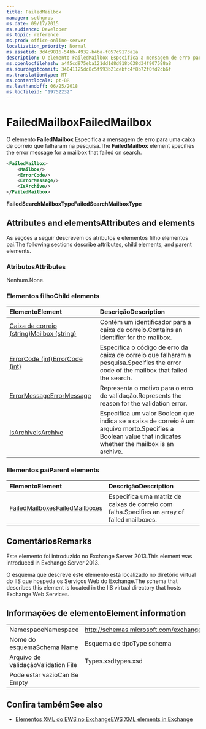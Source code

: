 ```yaml
---
title: FailedMailbox
manager: sethgros
ms.date: 09/17/2015
ms.audience: Developer
ms.topic: reference
ms.prod: office-online-server
localization_priority: Normal
ms.assetid: 3d4c9816-54bb-4932-b4ba-f057c9173a1a
description: O elemento FailedMailbox Especifica a mensagem de erro para uma caixa de correio que falharam na pesquisa.
ms.openlocfilehash: a4f5cd975eba121dd1d8d918b638d34f907588a8
ms.sourcegitcommit: 34041125dc8c5f993b21cebfc4f8b72f0fd2cb6f
ms.translationtype: MT
ms.contentlocale: pt-BR
ms.lasthandoff: 06/25/2018
ms.locfileid: "19752232"
---
```

# <a name="failedmailbox"></a><span data-ttu-id="11aff-103">FailedMailbox</span><span class="sxs-lookup"><span data-stu-id="11aff-103">FailedMailbox</span></span>

<span data-ttu-id="11aff-104">O elemento **FailedMailbox** Especifica a mensagem de erro para uma caixa de correio que falharam na pesquisa.</span><span class="sxs-lookup"><span data-stu-id="11aff-104">The **FailedMailbox** element specifies the error message for a mailbox that failed on search.</span></span> 
  
```XML
<FailedMailbox>
    <Mailbox/>
    <ErrorCode/>
    <ErrorMessage/>
    <IsArchive/>
</FailedMailbox>
```

 <span data-ttu-id="11aff-105">**FailedSearchMailboxType**</span><span class="sxs-lookup"><span data-stu-id="11aff-105">**FailedSearchMailboxType**</span></span>
## <a name="attributes-and-elements"></a><span data-ttu-id="11aff-106">Attributes and elements</span><span class="sxs-lookup"><span data-stu-id="11aff-106">Attributes and elements</span></span>

<span data-ttu-id="11aff-107">As seções a seguir descrevem os atributos e elementos filho elementos pai.</span><span class="sxs-lookup"><span data-stu-id="11aff-107">The following sections describe attributes, child elements, and parent elements.</span></span>
  
### <a name="attributes"></a><span data-ttu-id="11aff-108">Atributos</span><span class="sxs-lookup"><span data-stu-id="11aff-108">Attributes</span></span>

<span data-ttu-id="11aff-109">Nenhum.</span><span class="sxs-lookup"><span data-stu-id="11aff-109">None.</span></span>
  
### <a name="child-elements"></a><span data-ttu-id="11aff-110">Elementos filho</span><span class="sxs-lookup"><span data-stu-id="11aff-110">Child elements</span></span>

|<span data-ttu-id="11aff-111">**Elemento**</span><span class="sxs-lookup"><span data-stu-id="11aff-111">**Element**</span></span>|<span data-ttu-id="11aff-112">**Descrição**</span><span class="sxs-lookup"><span data-stu-id="11aff-112">**Description**</span></span>|
|:-----|:-----|
|[<span data-ttu-id="11aff-113">Caixa de correio (string)</span><span class="sxs-lookup"><span data-stu-id="11aff-113">Mailbox (string)</span></span>](mailbox-string.md) <br/> |<span data-ttu-id="11aff-114">Contém um identificador para a caixa de correio.</span><span class="sxs-lookup"><span data-stu-id="11aff-114">Contains an identifier for the mailbox.</span></span>  <br/> |
|[<span data-ttu-id="11aff-115">ErrorCode (int)</span><span class="sxs-lookup"><span data-stu-id="11aff-115">ErrorCode (int)</span></span>](errorcode-int.md) <br/> |<span data-ttu-id="11aff-116">Especifica o código de erro da caixa de correio que falharam a pesquisa.</span><span class="sxs-lookup"><span data-stu-id="11aff-116">Specifies the error code of the mailbox that failed the search.</span></span>  <br/> |
|[<span data-ttu-id="11aff-117">ErrorMessage</span><span class="sxs-lookup"><span data-stu-id="11aff-117">ErrorMessage</span></span>](errormessage.md) <br/> |<span data-ttu-id="11aff-118">Representa o motivo para o erro de validação.</span><span class="sxs-lookup"><span data-stu-id="11aff-118">Represents the reason for the validation error.</span></span>  <br/> |
|[<span data-ttu-id="11aff-119">IsArchive</span><span class="sxs-lookup"><span data-stu-id="11aff-119">IsArchive</span></span>](isarchive.md) <br/> |<span data-ttu-id="11aff-120">Especifica um valor Boolean que indica se a caixa de correio é um arquivo morto.</span><span class="sxs-lookup"><span data-stu-id="11aff-120">Specifies a Boolean value that indicates whether the mailbox is an archive.</span></span>  <br/> |
   
### <a name="parent-elements"></a><span data-ttu-id="11aff-121">Elementos pai</span><span class="sxs-lookup"><span data-stu-id="11aff-121">Parent elements</span></span>

|<span data-ttu-id="11aff-122">**Elemento**</span><span class="sxs-lookup"><span data-stu-id="11aff-122">**Element**</span></span>|<span data-ttu-id="11aff-123">**Descrição**</span><span class="sxs-lookup"><span data-stu-id="11aff-123">**Description**</span></span>|
|:-----|:-----|
|[<span data-ttu-id="11aff-124">FailedMailboxes</span><span class="sxs-lookup"><span data-stu-id="11aff-124">FailedMailboxes</span></span>](failedmailboxes.md) <br/> |<span data-ttu-id="11aff-125">Especifica uma matriz de caixas de correio com falha.</span><span class="sxs-lookup"><span data-stu-id="11aff-125">Specifies an array of failed mailboxes.</span></span>  <br/> |
   
## <a name="remarks"></a><span data-ttu-id="11aff-126">Comentários</span><span class="sxs-lookup"><span data-stu-id="11aff-126">Remarks</span></span>

<span data-ttu-id="11aff-127">Este elemento foi introduzido no Exchange Server 2013.</span><span class="sxs-lookup"><span data-stu-id="11aff-127">This element was introduced in Exchange Server 2013.</span></span>
  
<span data-ttu-id="11aff-128">O esquema que descreve este elemento está localizado no diretório virtual do IIS que hospeda os Serviços Web do Exchange.</span><span class="sxs-lookup"><span data-stu-id="11aff-128">The schema that describes this element is located in the IIS virtual directory that hosts Exchange Web Services.</span></span>
  
## <a name="element-information"></a><span data-ttu-id="11aff-129">Informações de elemento</span><span class="sxs-lookup"><span data-stu-id="11aff-129">Element information</span></span>

|||
|:-----|:-----|
|<span data-ttu-id="11aff-130">Namespace</span><span class="sxs-lookup"><span data-stu-id="11aff-130">Namespace</span></span>  <br/> |http://schemas.microsoft.com/exchange/services/2006/types  <br/> |
|<span data-ttu-id="11aff-131">Nome do esquema</span><span class="sxs-lookup"><span data-stu-id="11aff-131">Schema Name</span></span>  <br/> |<span data-ttu-id="11aff-132">Esquema de tipo</span><span class="sxs-lookup"><span data-stu-id="11aff-132">Type schema</span></span>  <br/> |
|<span data-ttu-id="11aff-133">Arquivo de validação</span><span class="sxs-lookup"><span data-stu-id="11aff-133">Validation File</span></span>  <br/> |<span data-ttu-id="11aff-134">Types.xsd</span><span class="sxs-lookup"><span data-stu-id="11aff-134">types.xsd</span></span>  <br/> |
|<span data-ttu-id="11aff-135">Pode estar vazio</span><span class="sxs-lookup"><span data-stu-id="11aff-135">Can Be Empty</span></span>  <br/> ||
   
## <a name="see-also"></a><span data-ttu-id="11aff-136">Confira também</span><span class="sxs-lookup"><span data-stu-id="11aff-136">See also</span></span>



- [<span data-ttu-id="11aff-137">Elementos XML do EWS no Exchange</span><span class="sxs-lookup"><span data-stu-id="11aff-137">EWS XML elements in Exchange</span></span>](ews-xml-elements-in-exchange.md)

